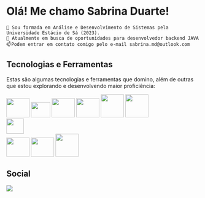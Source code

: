 # Olá! Me chamo Sabrina Duarte!

   
    🌱 Sou formada em Análise e Desenvolvimento de Sistemas pela Universidade Estácio de Sá (2023).
    🔭 Atualmente em busca de oportunidades para desenvolvedor backend JAVA  
    📫Podem entrar em contato comigo pelo e-mail sabrina.md@outlook.com

## Tecnologias e Ferramentas
Estas são algumas tecnologias e ferramentas que domino, além de outras que estou explorando e desenvolvendo maior proficiência:
 
<img src="https://cdn.jsdelivr.net/gh/devicons/devicon@latest/icons/java/java-original-wordmark.svg" width="60" height="50"/> <img src="https://cdn.jsdelivr.net/gh/devicons/devicon/icons/spring/spring-original.svg" width="50" height="40"/> 
<img src="https://cdn.jsdelivr.net/gh/devicons/devicon@latest/icons/maven/maven-original-wordmark.svg" width="60" height="50"/>
<img src="https://cdn.jsdelivr.net/gh/devicons/devicon@latest/icons/git/git-original-wordmark.svg" width="60" height="50"/>
<img src="https://cdn.jsdelivr.net/gh/devicons/devicon/icons/mysql/mysql-original-wordmark.svg" width="60" height="60"/>
<img src="https://cdn.jsdelivr.net/gh/devicons/devicon@latest/icons/oracle/oracle-original.svg" width="60" height="60"/>        
<img src="https://cdn.jsdelivr.net/gh/devicons/devicon@latest/icons/postman/postman-original.svg" width="45" height="40"/>          
<img src="https://cdn.jsdelivr.net/gh/devicons/devicon@latest/icons/docker/docker-original-wordmark.svg" width="60" height="50"/>
<img src="https://cdn.jsdelivr.net/gh/devicons/devicon@latest/icons/amazonwebservices/amazonwebservices-original-wordmark.svg" width="60" height="50"/>
<img src="https://cdn.jsdelivr.net/gh/devicons/devicon@latest/icons/react/react-original-wordmark.svg" width="60" height="60"/>
                  

## Social
<div>
<a href="https://www.linkedin.com/in/sabsduarte" target="_blank"><img src="https://img.shields.io/badge/-LinkedIn-%230077B5?style=for-the-badge&logo=linkedin&logoColor=white" target="_blank"></a> 
</div>



<!--
**saduarte/saduarte** is a ✨ _special_ ✨ repository because its `README.md` (this file) appears on your GitHub profile.

Here are some ideas to get you started:

- 🔭 I’m currently working on ...
- 🌱 I’m currently learning ...
- 👯 I’m looking to collaborate on ...
- 🤔 I’m looking for help with ...
- 💬 Ask me about ...
- 📫 How to reach me: ...
- 😄 Pronouns: ...
- ⚡ Fun fact: ...
-->

